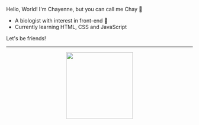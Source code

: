 Hello, World! I'm Chayenne, but you can call me Chay 🔮

- A biologist with interest in front-end 🌱
- Currently learning HTML, CSS and JavaScript

Let's be friends!

<hr>

<div align="center">
  <a href="https://github.com/chagasdecastro">
  <img height="180em" src="https://github-readme-stats.vercel.app/api?username=chagasdecastro&show_icons=true&theme=dracula&include_all_commits=true&count_private=false"/>
</div>
